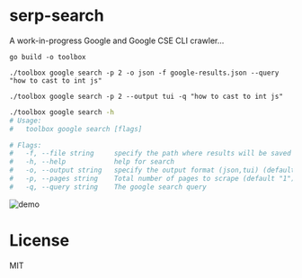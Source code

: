 # serp-search

A work-in-progress Google and Google CSE CLI crawler...

`go build -o toolbox`


`./toolbox google search -p 2 -o json -f google-results.json --query "how to cast to int js" `

`./toolbox google search -p 2 --output tui -q "how to cast to int js"`

```bash
./toolbox google search -h
# Usage:
#   toolbox google search [flags]

# Flags:
#   -f, --file string     specify the path where results will be saved
#   -h, --help            help for search
#   -o, --output string   specify the output format (json,tui) (default "json")
#   -p, --pages string    Total number of pages to scrape (default "1")
#   -q, --query string    The google search query
```

![demo](https://user-images.githubusercontent.com/29207058/206865617-22da83f2-e74b-4b75-9116-a8874811dde3.gif)


# License
MIT
